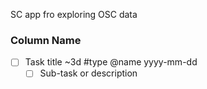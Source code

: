 SC app fro exploring OSC data




### Column Name
- [ ] Task title ~3d #type @name yyyy-mm-dd  
  - [ ] Sub-task or description  